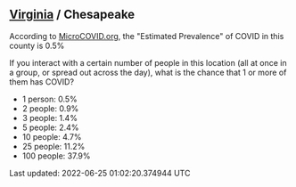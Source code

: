 
## [Virginia](/united-states/virginia) / Chesapeake

According to [MicroCOVID.org](http://microcovid.org),
the "Estimated Prevalence" of COVID in this county is 0.5%

If you interact with a certain number of people in this location
(all at once in a group, or spread out across the day), what is the chance that
1 or more of them has COVID?

- 1 person: 0.5%
- 2 people: 0.9%
- 3 people: 1.4%
- 5 people: 2.4%
- 10 people: 4.7%
- 25 people: 11.2%
- 100 people: 37.9%

Last updated: 2022-06-25 01:02:20.374944 UTC
